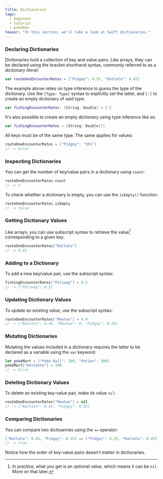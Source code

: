 ```yaml
---
title: Dictionaries
tags:
  - beginner
  - tutorial
  - pokémon
teaser: "In this section, we'll take a look at Swift dictionaries."
---
```


### Declaring Dictionaries

Dictionaries hold a collection of key and value pairs. Like arrays, they can be declared using the bracket shorthand syntax, commonly referred to as a *dictionary literal*:

~~~swift
var routeOneEncounterRates = ["Pidgey": 0.55, "Rattata": 0.45]
~~~

The example above relies on type inference to guess the type of the dictionary. Use the `[Type: Type]` syntax to explicitly set the latter, and `[:]` to create an empty dictionary of said type:

~~~swift
var fishingEncounterRates: [String: Double] = [:]
~~~

It's also possible to create an empty dictionary using type inference like so:

~~~swift
var fishingEncounterRates = [String: Double]()
~~~


All keys must be of the same type. The same applies for values:

~~~swift
routeOneEncounterRates = ["Pidgey": "55%"]
// -> Error
~~~

### Inspecting Dictionaries

You can get the number of key/value pairs in a dictionary using `count`:

~~~swift
routeOneEncounterRates.count
// -> 2
~~~

To check whether a dictionary is empty, you can use the `isEmpty()` function:

~~~swift
routeOneEncounterRates.isEmpty
// -> false
~~~

### Getting Dictionary Values

Like arrays, you can use subscript syntax to retrieve the value[^1] corresponding to
a given key.

~~~swift
routeOneEncounterRates["Rattata"]
// -> 0.45
~~~

### Adding to a Dictionary

To add a new key/value pair, use the subscript syntax:

~~~swift
fishingEncounterRates["Poliwag"] = 0.5
// -> ["Poliwag": 0.5]
~~~

### Updating Dictionary Values

To update an existing value, use the subscript syntax:

~~~swift
routeOneEncounterRates["Mewtwo"] = 0.0
// -> ["Rattata": 0.45, "Mewtwo": 0, "Pidgey": 0.55]
~~~

### Mutating Dictionaries

Mutating the values included in a dictionary requires the latter to be declared as a variable using the `var` keyword:

~~~swift
let pokéMart = ["Poké Ball": 200, "Potion": 300]
pokéMart["Antidote"] = 100
// -> Error
~~~

### Deleting Dictionary Values

To delete an existing key-value pair, make its value `nil`:

~~~swift
routeOneEncounterRates["Mewtwo"] = nil
// -> ["Rattata": 0.45, "Pidgey": 0.55]
~~~

### Comparing Dictionaries

You can compare two dictioanries using the `==` operator:

~~~swift
["Rattata": 0.45, "Pidgey": 0.55] == ["Pidgey": 0.55, "Rattata": 0.45]
// -> true
~~~

Notice how the order of key-value pairs doesn't matter in dictionaries.

[^1]: In practice, what you get is an optional value, which means it can be `nil`. More on that later.
